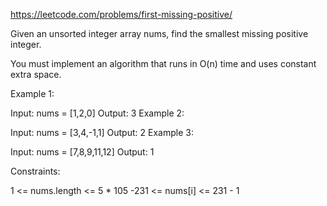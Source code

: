 https://leetcode.com/problems/first-missing-positive/

Given an unsorted integer array nums, find the smallest missing positive integer.

You must implement an algorithm that runs in O(n) time and uses constant extra space.

 

Example 1:

Input: nums = [1,2,0]
Output: 3
Example 2:

Input: nums = [3,4,-1,1]
Output: 2
Example 3:

Input: nums = [7,8,9,11,12]
Output: 1
 

Constraints:

1 <= nums.length <= 5 * 105
-231 <= nums[i] <= 231 - 1
